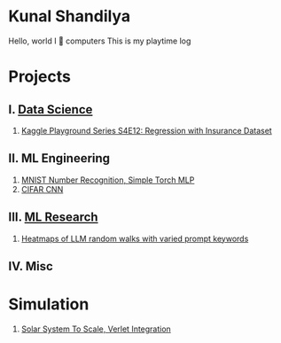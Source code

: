 # Kunal Shandilya
Hello, world
I 💙 computers
This is my playtime log

# Projects
## I. [Data Science](https://github.com/5handilya/DS)
1. [Kaggle Playground Series S4E12: Regression with Insurance Dataset](https://github.com/5handilya/DS/tree/main/2024-12-KP-S4E12-InsuranceRegression)
## II. ML Engineering
1. [MNIST Number Recognition, Simple Torch MLP](https://github.com/5handilya/kurrent/blob/main/kurrent-mlp-simple.py)
2. [CIFAR CNN]()
## III. [ML Research](https://github.com/5handilya/MLR)
1. [Heatmaps of LLM random walks with varied prompt keywords](https://github.com/5handilya/MLR/tree/main/2024-12-llm-heatmap-exp) 
## IV. Misc
# Simulation
1. [Solar System To Scale, Verlet Integration](https://github.com/5handilya/simulation/blob/main/n_body_verlet_solar_system.py)
